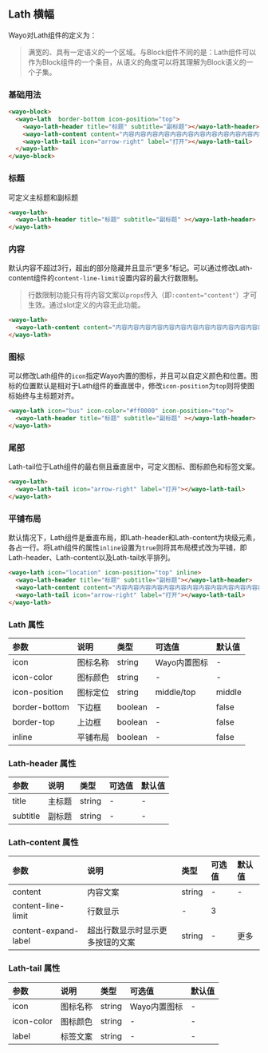 ## Lath 横幅

Wayo对Lath组件的定义为：
> 满宽的、具有一定语义的一个区域。与Block组件不同的是：Lath组件可以作为Block组件的一个条目，从语义的角度可以将其理解为Block语义的一个子集。

### 基础用法
```html
<wayo-block>
  <wayo-lath  border-bottom icon-position="top">
    <wayo-lath-header title="标题" subtitle="副标题"></wayo-lath-header>
    <wayo-lath-content content="内容内容内容内容内容内容内容内容内容内容内容内容内容内容内容内容内容内容内容内容内容内容内容内容内容内容内容内容内容内容内容内容内容内容内容内容内容内容内容内容内容内容内容内容"></wayo-lath-content>
    <wayo-lath-tail icon="arrow-right" label="打开"></wayo-lath-tail>
  </wayo-lath>
</wayo-block>
```

### 标题
可定义主标题和副标题

```html
<wayo-lath>
  <wayo-lath-header title="标题" subtitle="副标题" ></wayo-lath-header>
</wayo-lath>
```

### 内容
默认内容不超过3行，超出的部分隐藏并且显示“更多”标记。可以通过修改Lath-content组件的`content-line-limit`设置内容的最大行数限制。

> 行数限制功能只有将内容文案以`props`传入（即`:content="content"`）才可生效。通过slot定义的内容无此功能。

```html
<wayo-lath>
  <wayo-lath-content content="内容内容内容内容内容内容内容内容内容内容内容内容内容内容内容内容内容内容内容内容内容内容内容内容内容内容内容内容内容内容内容内容内容内容内容内容内容内容内容内容内容内容内容内容"></wayo-lath-content>
</wayo-lath>
```

### 图标
可以修改Lath组件的`icon`指定Wayo内置的图标，并且可以自定义颜色和位置。图标的位置默认是相对于Lath组件的垂直居中，修改`icon-position`为`top`则将使图标始终与主标题对齐。

```html
<wayo-lath icon="bus" icon-color="#ff0000" icon-position="top">
  <wayo-lath-header title="标题" subtitle="副标题" ></wayo-lath-header>
</wayo-lath>
```

### 尾部
Lath-tail位于Lath组件的最右侧且垂直居中，可定义图标、图标颜色和标签文案。

```html
<wayo-lath>
  <wayo-lath-tail icon="arrow-right" label="打开"></wayo-lath-tail>
</wayo-lath>
```

### 平铺布局
默认情况下，Lath组件是垂直布局，即Lath-header和Lath-content为块级元素，各占一行。将Lath组件的属性`inline`设置为`true`则将其布局模式改为平铺，即Lath-header、Lath-content以及Lath-tail水平排列。

```html
<wayo-lath icon="location" icon-position="top" inline>
  <wayo-lath-header title="标题" subtitle="副标题"></wayo-lath-header>
  <wayo-lath-content content="内容内容内容内容内容内容内容内容内容内容内容内容内容内容内容内容内容内容内容内容内容内容内容内容内容内容内容内容内容内容内容内容内容内容内容内容内容内容内容内容内容内容内容内容"></wayo-lath-content>
  <wayo-lath-tail icon="arrow-right" label="打开"></wayo-lath-tail>
</wayo-lath>
```

### Lath 属性
<div class="table-box">

|参数|说明|类型|可选值|默认值|
|:--|:--|:--|:--|:--|
|icon|图标名称|string|Wayo内置图标|-|
|icon-color|图标颜色|string|-|-|
|icon-position|图标定位|string|middle/top|middle|
|border-bottom|下边框|boolean|-|false|
|border-top|上边框|boolean|-|false|
|inline|平铺布局|boolean|-|false|

</div>

### Lath-header 属性
<div class="table-box">

|参数|说明|类型|可选值|默认值|
|:--|:--|:--|:--|:--|
|title|主标题|string|-|-|
|subtitle|副标题|string|-|-|


</div>

### Lath-content 属性
<div class="table-box">

|参数|说明|类型|可选值|默认值|
|:--|:--|:--|:--|:--|
|content|内容文案|string|-|-|
|content-line-limit|行数显示|-|3|
|content-expand-label|超出行数显示时显示更多按钮的文案|string|-|更多|


</div>

### Lath-tail 属性
<div class="table-box">

|参数|说明|类型|可选值|默认值|
|:--|:--|:--|:--|:--|
|icon|图标名称|string|Wayo内置图标|-|
|icon-color|图标颜色|string|-|-|
|label|标签文案|string|-|-|

</div>